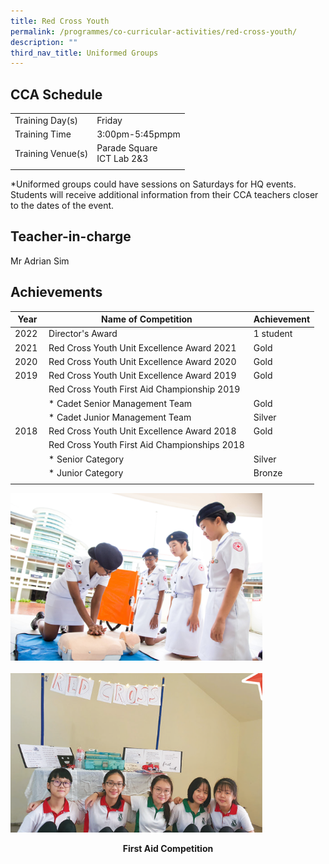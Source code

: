 ```yaml
---
title: Red Cross Youth
permalink: /programmes/co-curricular-activities/red-cross-youth/
description: ""
third_nav_title: Uniformed Groups
---
```

CCA Schedule
------------

| | |
| --- | --- |
| Training Day(s) | Friday |  
| Training Time | 3:00pm-5:45pmpm |   
| Training Venue(s) | Parade Square <br> ICT Lab 2&3 |   
| | |
  
\*Uniformed groups could have sessions on Saturdays for HQ events. Students will receive additional information from their CCA teachers closer to the dates of the event.

Teacher-in-charge
------------------

Mr Adrian Sim 


Achievements
------------

| Year | Name of Competition | Achievement |
| --- | --- | --- |
| 2022  | Director's Award  | 1 student  |
| 2021  | Red Cross Youth Unit Excellence Award 2021  | Gold  |
| 2020  | Red Cross Youth Unit Excellence Award 2020 | Gold  |
| 2019 | Red Cross Youth Unit Excellence Award 2019 | Gold |
|   | Red Cross Youth First Aid Championship 2019  |   |
|   | *   Cadet Senior Management Team | Gold  |
|   | *   Cadet Junior Management Team | Silver  |
| 2018 | Red Cross Youth Unit Excellence Award 2018 | Gold |
|   | Red Cross Youth First Aid Championships 2018 |   |
|   | *   Senior Category | Silver  |
|   | *   Junior Category | Bronze  |
| | | |

<img style="width:80%" src="/images/redcross1.jpg"/>
<br><br>
<img style="width:80%" src="/images/RCY%20-%201st%20Aid%20Competition%202020.jpg"/>

<p align="center"><b>First Aid Competition</b></p>
